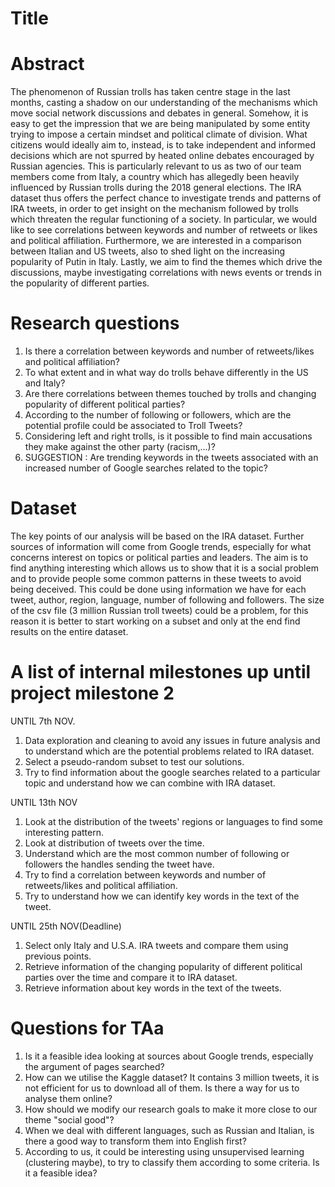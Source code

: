 # Title

# Abstract
The phenomenon of Russian trolls has taken centre stage in the last months, casting a shadow on our understanding of the mechanisms which move social network discussions and debates in general. Somehow, it is easy to get the impression that we are being manipulated by some entity trying to impose a certain mindset and political climate of division. What citizens would ideally aim to, instead, is to take independent and informed decisions which are not spurred by heated online debates encouraged by Russian agencies. This is particularly relevant to us as two of our team members come from Italy, a country which has allegedly been heavily influenced by Russian trolls during the 2018 general elections. The IRA dataset thus offers the perfect chance to investigate trends and patterns of IRA tweets, in order to get insight on the mechanism followed by trolls which threaten the regular functioning of a society.
In particular, we would like to see correlations between keywords and number of retweets or likes and political affiliation. Furthermore, we are interested in a comparison between Italian and US tweets, also to shed light on the increasing popularity of Putin in Italy. Lastly, we aim to find the themes which drive the discussions, maybe investigating correlations with news events or trends in the popularity of different parties.

# Research questions
1.	Is there a correlation between keywords and number of retweets/likes and political affiliation?
2.	To what extent and in what way do trolls behave differently in the US and Italy?
3.	Are there correlations between themes touched by trolls and changing popularity of different political parties?
4.	According to the number of following or followers, which are the potential profile could be associated to Troll Tweets?
5.	Considering left and right trolls, is it possible to find main accusations they make against the other party (racism,...)?
6.	SUGGESTION : Are trending keywords in the tweets associated with an increased number of Google searches related to the topic?

# Dataset
The key points of our analysis will be based on the IRA dataset. Further sources of information will come from Google trends, especially for what concerns interest on topics or political parties and leaders.
The aim is to find anything interesting which allows us to show that it is a social problem and to provide people some common patterns in these tweets to avoid being deceived.
This could be done using information we have for each tweet, author, region, language, number of following and followers. The size of the csv file (3 million Russian
troll tweets) could be a problem, for this reason it is better to start working on a subset and only at the end find results on the entire dataset.

# A list of internal milestones up until project milestone 2
UNTIL 7th NOV.
1.	Data exploration and cleaning to avoid any issues in future analysis and to understand which are the potential problems related to IRA dataset.
2.	Select a pseudo-random subset to test our solutions.
3.	Try to find information about the google searches related to a particular topic and understand how we can combine with IRA dataset.

UNTIL 13th NOV
1.	Look at the distribution of the tweets' regions or languages to find some interesting pattern.
2.	Look at distribution of tweets over the time.
3.	Understand which are the most common number of following or followers the handles sending the tweet have.
4.	Try to find a correlation between keywords and number of retweets/likes and political affiliation.
5.	Try to understand how we can identify key words in the text of the tweet.

UNTIL 25th NOV(Deadline)
1.	Select only Italy and U.S.A. IRA tweets and compare them using previous points.
2.	Retrieve information of the changing popularity of different political parties over the time and compare it to IRA dataset.
3.	Retrieve information about key words in the text of the tweets.

# Questions for TAa
1. Is it a feasible idea looking at sources about Google trends, especially the argument of pages searched?
2. How can we utilise the Kaggle dataset? It contains 3 million tweets, it is not efficient for us to download all of them. Is there a way for us to analyse them online?
3. How should we modify our research goals to make it more close to our theme "social good"?
4. When we deal with different languages, such as Russian and Italian, is there a good way to transform them into English first?
5. According to us, it could be interesting using unsupervised learning (clustering maybe), to try to classify them according to some criteria. Is it a feasible idea?
